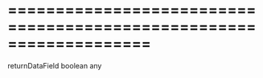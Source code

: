 <!--**
/*-------------------------------------------
    Auto-generated file. Do not modify.
-------------------------------------------

**-->
===================================================================
===================================================================

<!--shortDescription-->

<!--/shortDescription-->

<!--paramName1-->returnDataField<!--/paramName1-->
<!--paramType1-->boolean<!--/paramType1-->
<!--paramDescription1-->

<!--/paramDescription1-->

<!--returnType-->any<!--/returnType-->
<!--returnDescription-->

<!--/returnDescription-->

<!--fullDescription-->

<!--/fullDescription-->